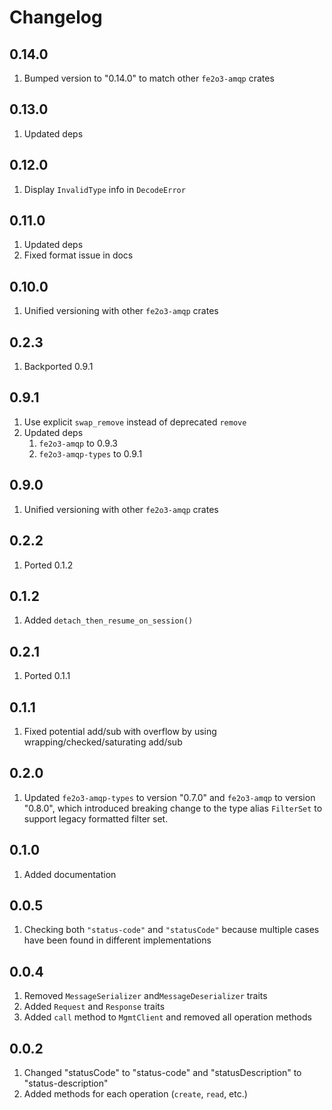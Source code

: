 # Changelog

## 0.14.0

1. Bumped version to "0.14.0" to match other `fe2o3-amqp` crates

## 0.13.0

1. Updated deps

## 0.12.0

1. Display `InvalidType` info in `DecodeError`

## 0.11.0

1. Updated deps
2. Fixed format issue in docs

## 0.10.0

1. Unified versioning with other `fe2o3-amqp` crates

## 0.2.3

1. Backported 0.9.1

## 0.9.1

1. Use explicit `swap_remove` instead of deprecated `remove`
2. Updated deps
   1. `fe2o3-amqp` to 0.9.3
   2. `fe2o3-amqp-types` to 0.9.1

## 0.9.0

1. Unified versioning with other `fe2o3-amqp` crates

## 0.2.2

1. Ported 0.1.2

## 0.1.2

1. Added `detach_then_resume_on_session()`

## 0.2.1

1. Ported 0.1.1

## 0.1.1

1. Fixed potential add/sub with overflow by using wrapping/checked/saturating add/sub

## 0.2.0

1. Updated `fe2o3-amqp-types` to version "0.7.0" and `fe2o3-amqp` to version "0.8.0", which
    introduced breaking change to the type alias `FilterSet` to support legacy formatted filter set.

## 0.1.0

1. Added documentation

## 0.0.5

1. Checking both `"status-code"` and `"statusCode"` because multiple cases have been found in different implementations

## 0.0.4

1. Removed `MessageSerializer` and`MessageDeserializer` traits
2. Added `Request` and `Response` traits
3. Added `call` method to `MgmtClient` and removed all operation methods

## 0.0.2

1. Changed "statusCode" to "status-code" and "statusDescription" to "status-description"
2. Added methods for each operation (`create`, `read`, etc.)
